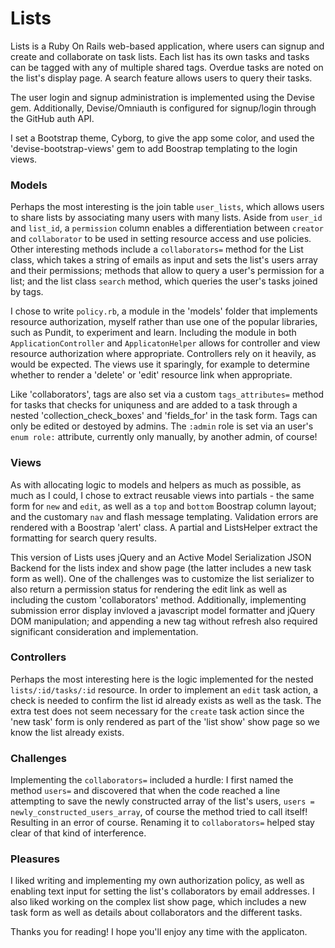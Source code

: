 # Lists

Lists is a Ruby On Rails web-based application, where users can signup and create and collaborate on task lists. Each list has its own tasks and tasks can be tagged with any of multiple shared tags. Overdue tasks are noted on the list's display page. A search feature allows users to query their tasks.

The user login and signup administration is implemented using the Devise gem. Additionally, Devise/Omniauth is configured for signup/login through the GitHub auth API.

I set a Bootstrap theme, Cyborg, to give the app some color, and used the 'devise-bootstrap-views' gem to add Boostrap templating to the login views.

### Models

Perhaps the most interesting is the join table `user_lists`, which allows users to share lists by associating many users with many lists. Aside from `user_id` and `list_id`, a `permission` column enables a differentiation between `creator` and `collaborator` to be used in setting resource access and use policies. Other interesting methods include a `collaborators=` method for the List class, which takes a string of emails as input and sets the list's users array and their permissions; methods that allow to query a user's permission for a list; and the list class `search` method, which queries the user's tasks joined by tags.

I chose to write `policy.rb`, a module in the 'models' folder that implements resource authorization, myself rather than use one of the popular libraries, such as Pundit, to experiment and learn. Including the module in both `ApplicationController` and `ApplicatonHelper` allows for controller and view resource authorization where appropriate. Controllers rely on it heavily, as would be expected. The views use it sparingly, for example to determine whether to render a 'delete' or 'edit' resource link when appropriate.

Like 'collaborators', tags are also set via a custom `tags_attributes=` method for tasks that checks for uniquness and are added to a task through a nested 'collection_check_boxes' and 'fields_for' in the task form. Tags can only be edited or destoyed by admins. The `:admin` role is set via an user's `enum role:` attribute, currently only manually, by another admin, of course!

### Views

As with allocating logic to models and helpers as much as possible, as much as I could, I chose to extract reusable views into partials - the same form for `new` and `edit`, as well as a `top` and `bottom` Boostrap column layout; and the customary `nav` and flash message templating. Validation errors are rendered with a Boostrap 'alert' class. A partial and ListsHelper extract the formatting for search query results.

This version of Lists uses jQuery and an Active Model Serialization JSON Backend for the lists index and show page (the latter includes a new task form as well). One of the challenges was to customize the list serializer to also return a permission status for rendering the edit link as well as including the custom 'collaborators' method. Additionally, implementing submission error display invloved a javascript model formatter and jQuery DOM manipulation; and appending a new tag without refresh also required significant consideration and implementation.

### Controllers

Perhaps the most interesting here is the logic implemented for the nested `lists/:id/tasks/:id` resource. In order to implement an `edit` task action, a check is needed to confirm the list id already exists as well as the task. The extra test does not seem necessary for the `create` task action since the 'new task' form is only rendered as part of the 'list show' show page so we know the list already exists.

### Challenges

Implementing the `collaborators=` included a hurdle: I first named the method `users=` and discovered that when the code reached a line attempting to save the newly constructed array of the list's users, `users = newly_constructed_users_array`, of course the method tried to call itself! Resulting in an error of course. Renaming it to `collaborators=` helped stay clear of that kind of interference.

### Pleasures

I liked writing and implementing my own authorization policy, as well as enabling text input for setting the list's collaborators by email addresses. I also liked working on the complex list show page, which includes a new task form as well as details about collaborators and the different tasks.

Thanks you for reading! I hope you'll enjoy any time with the applicaton.
